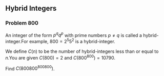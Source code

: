 ## Hybrid Integers

### Problem 800

An integer of the form $p^q q^p$ with prime numbers $p \neq q$ is called a hybrid-integer.For example, $800 = 2^5 5^2$ is a hybrid-integer.

We define $C(n)$ to be the number of hybrid-integers less than or equal to $n$.You are given $C(800) = 2$ and $C(800^{800}) = 10790$.

Find $C(800800^{800800})$.

